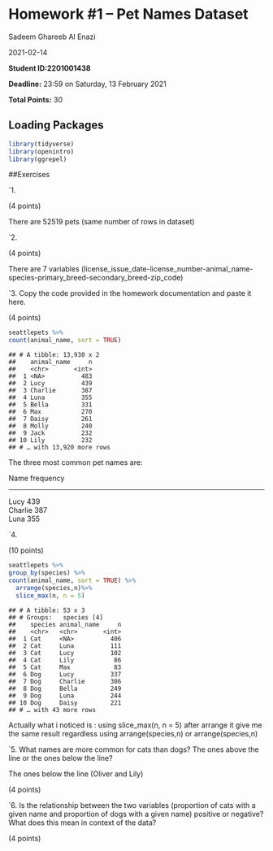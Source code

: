 Homework \#1 – Pet Names Dataset
================
Sadeem Ghareeb Al Enazi

2021-02-14

**Student ID:2201001438**

**Deadline:** 23:59 on Saturday, 13 February 2021

**Total Points:** 30

## Loading Packages

``` r
library(tidyverse)
library(openintro)
library(ggrepel)
```

\#\#Exercises

\`1.

(4 points)

There are 52519 pets (same number of rows in dataset)

\`2.

(4 points)

There are 7 variables
(license\_issue\_date-license\_number-animal\_name-species-primary\_breed-secondary\_breed-zip\_code)

\`3. Copy the code provided in the homework documentation and paste it
here.

(4 points)

``` r
seattlepets %>%
count(animal_name, sort = TRUE)
```

    ## # A tibble: 13,930 x 2
    ##    animal_name     n
    ##    <chr>       <int>
    ##  1 <NA>          483
    ##  2 Lucy          439
    ##  3 Charlie       387
    ##  4 Luna          355
    ##  5 Bella         331
    ##  6 Max           270
    ##  7 Daisy         261
    ##  8 Molly         240
    ##  9 Jack          232
    ## 10 Lily          232
    ## # … with 13,920 more rows

The three most common pet names are:

Name frequency

------------------------------------------------------------------------

Lucy 439  
Charlie 387  
Luna 355

\`4.

(10 points)

``` r
seattlepets %>%
group_by(species) %>%
count(animal_name, sort = TRUE) %>%
  arrange(species,n)%>%
  slice_max(n, n = 5)
```

    ## # A tibble: 53 x 3
    ## # Groups:   species [4]
    ##    species animal_name     n
    ##    <chr>   <chr>       <int>
    ##  1 Cat     <NA>          406
    ##  2 Cat     Luna          111
    ##  3 Cat     Lucy          102
    ##  4 Cat     Lily           86
    ##  5 Cat     Max            83
    ##  6 Dog     Lucy          337
    ##  7 Dog     Charlie       306
    ##  8 Dog     Bella         249
    ##  9 Dog     Luna          244
    ## 10 Dog     Daisy         221
    ## # … with 43 more rows

Actually what i noticed is : using slice\_max(n, n = 5) after arrange it
give me the same result regardless using arrange(species,n) or
arrange(species,n)

\`5. What names are more common for cats than dogs? The ones above the
line or the ones below the line?

The ones below the line (Oliver and Lily)

(4 points)

\`6. Is the relationship between the two variables (proportion of cats
with a given name and proportion of dogs with a given name) positive or
negative? What does this mean in context of the data?

(4 points)
